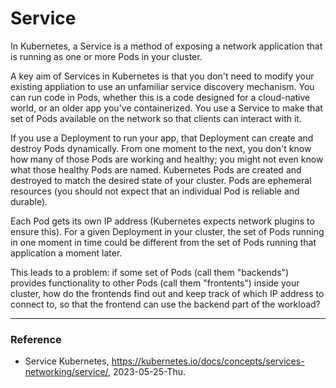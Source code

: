 # Service

In Kubernetes, a Service is a method of exposing a network application that is running as one or more Pods in your cluster.

A key aim of Services in Kubernetes is that you don't need to modify your existing appliation to use an unfamiliar service discovery mechanism. You can run code in Pods, whether this is a code designed for a cloud-native world, or an older app you've containerized. You use a Service to make that set of Pods available on the network so that clients can interact with it.

If you use a Deployment to run your app, that Deployment can create and destroy Pods dynamically. From one moment to the next, you don't know how many of those Pods are working and healthy; you might not even know what those healthy Pods are named. Kubernetes Pods are created and destroyed to match the desired state of your cluster. Pods are ephemeral resources (you should not expect that an individual Pod is reliable and durable).

Each Pod gets its own IP address (Kubernetes expects network plugins to ensure this). For a given Deployment in your cluster, the set of Pods running in one moment in time could be different from the set of Pods running that application a moment later.

This leads to a problem: if some set of Pods (call them "backends") provides functionality to other Pods (call them "frontents") inside your cluster, how do the frontends find out and keep track of which IP address to connect to, so that the frontend can use the backend part of the workload?

---

### Reference
- Service Kubernetes, https://kubernetes.io/docs/concepts/services-networking/service/, 2023-05-25-Thu.

